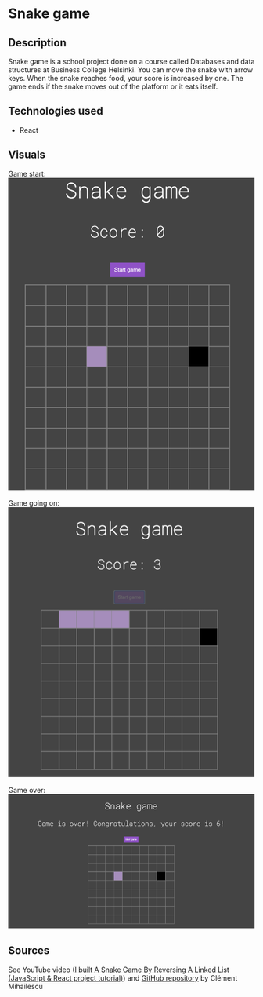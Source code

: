 # Snake game

## Description

Snake game is a school project done on a course called Databases and data structures at Business College Helsinki. You can move the snake with arrow keys. When the snake reaches food, your score is increased by one. The game ends if the snake moves out of the platform or it eats itself.

## Technologies used

- React

## Visuals

Game start:
![Picture of the snake game start](public/gameStart.png)

Game going on:
![Picture of the snake game going on](public/gameOn.png)

Game over:
![Picture of the snake game over](public/gameOver.png)

## Sources

See YouTube video ([I built A Snake Game By Reversing A Linked List (JavaScript & React project tutorial)](https://www.youtube.com/watch?v=7Rkib_fvowE)) and [GitHub repository](https://github.com/clementmihailescu/Snake-Game-Reverse-LL-Tutorial) by Clément Mihailescu
